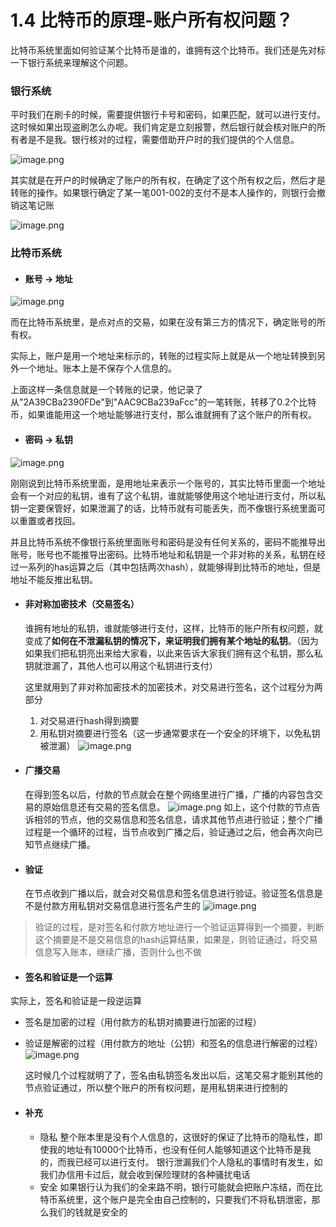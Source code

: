 # 1.4 比特币的原理-账户所有权问题？

比特币系统里面如何验证某个比特币是谁的，谁拥有这个比特币。我们还是先对标一下银行系统来理解这个问题。

### 银行系统

平时我们在刷卡的时候，需要提供银行卡号和密码，如果匹配，就可以进行支付。  
这时候如果出现盗刷怎么办呢。我们肯定是立刻报警，然后银行就会核对账户的所有者是不是我。银行核对的过程，需要借助开户时的我们提供的个人信息。

![image.png](https://upload-images.jianshu.io/upload_images/7220971-5e6a315ef50c7346.png?imageMogr2/auto-orient/strip|imageView2/2/w/1240)

其实就是在开户的时候确定了账户的所有权，在确定了这个所有权之后，然后才是转账的操作。如果银行确定了某一笔001-002的支付不是本人操作的，则银行会撤销这笔记账

![image.png](https://upload-images.jianshu.io/upload_images/7220971-bb052b5bb3f7ddd6.png?imageMogr2/auto-orient/strip|imageView2/2/w/1240)

### 比特币系统

* #### 账号 -&gt; 地址
![image.png](https://upload-images.jianshu.io/upload_images/7220971-cbf13ac91e3984fc.png?imageMogr2/auto-orient/strip|imageView2/2/w/1240)

  而在比特币系统里，是点对点的交易，如果在没有第三方的情况下，确定账号的所有权。

  实际上，账户是用一个地址来标示的，转账的过程实际上就是从一个地址转换到另外一个地址。账本上是不保存个人信息的。

  上面这样一条信息就是一个转账的记录，他记录了从"2A39CBa2390FDe"到"AAC9CBa239aFcc"的一笔转账，转移了0.2个比特币，如果谁能用这一个地址能够进行支付，那么谁就拥有了这个账户的所有权。

* #### 密码 -&gt; 私钥
![image.png](https://upload-images.jianshu.io/upload_images/7220971-6a1758b45dd68626.png?imageMogr2/auto-orient/strip|imageView2/2/w/1240)

  刚刚说到比特币系统里面，是用地址来表示一个账号的，其实比特币里面一个地址会有一个对应的私钥，谁有了这个私钥，谁就能够使用这个地址进行支付，所以私钥一定要保管好，如果泄漏了的话，比特币就有可能丢失，而不像银行系统里面可以重置或者找回。

  并且比特币系统不像银行系统里面账号和密码是没有任何关系的，密码不能推导出账号，账号也不能推导出密码。比特币地址和私钥是一个非对称的关系，私钥在经过一系列的has运算之后（其中包括两次hash），就能够得到比特币的地址，但是地址不能反推出私钥。

* #### 非对称加密技术（交易签名）

  谁拥有地址的私钥，谁就能够进行支付，这样，比特币的账户所有权问题，就变成了**如何在不泄漏私钥的情况下，来证明我们拥有某个地址的私钥**。（因为如果我们把私钥亮出来给大家看，以此来告诉大家我们拥有这个私钥，那么私钥就泄漏了，其他人也可以用这个私钥进行支付）

  这里就用到了非对称加密技术的加密技术，对交易进行签名，这个过程分为两部分

  1. 对交易进行hash得到摘要
  2. 用私钥对摘要进行签名（这一步通常要求在一个安全的环境下，以免私钥被泄漏）
![image.png](https://upload-images.jianshu.io/upload_images/7220971-ea78a193747241cf.png?imageMogr2/auto-orient/strip%7CimageView2/2/w/1240)

* #### 广播交易

  在得到签名以后，付款的节点就会在整个网络里进行广播，广播的内容包含交易的原始信息还有交易的签名信息。
![image.png](https://upload-images.jianshu.io/upload_images/7220971-047309680d2c9f88.png?imageMogr2/auto-orient/strip%7CimageView2/2/w/1240)
  如上，这个付款的节点告诉相邻的节点，他的交易信息和签名信息，请求其他节点进行验证；整个广播过程是一个循环的过程，当节点收到广播之后，验证通过之后，他会再次向已知节点继续广播。

* #### 验证

  在节点收到广播以后，就会对交易信息和签名信息进行验证。验证签名信息是不是付款方用私钥对交易信息进行签名产生的
![image.png](https://upload-images.jianshu.io/upload_images/7220971-c54fdaef5e0af701.png?imageMogr2/auto-orient/strip%7CimageView2/2/w/1240)

> 验证的过程，是对签名和付款方地址进行一个验证运算得到一个摘要，判断这个摘要是不是交易信息的hash运算结果，如果是，则验证通过，将交易信息写入账本，继续广播，否则什么也不做

* #### 签名和验证是一个运算
实际上，签名和验证是一段逆运算
- 签名是加密的过程（用付款方的私钥对摘要进行加密的过程）
- 验证是解密的过程（用付款方的地址（公钥）和签名的信息进行解密的过程）
![image.png](https://upload-images.jianshu.io/upload_images/7220971-7ceeff3085c50099.png?imageMogr2/auto-orient/strip%7CimageView2/2/w/1240)

  这时候几个过程就明了了，签名由私钥签名发出以后，这笔交易才能别其他的节点验证通过，所以整个账户的所有权问题，是用私钥来进行控制的


* #### 补充
  - 隐私
整个账本里是没有个人信息的，这很好的保证了比特币的隐私性，即使我的地址有10000个比特币，也没有任何人能够知道这个比特币是我的，而我已经可以进行支付。
银行泄漏我们个人隐私的事情时有发生，如我们办信用卡过后，就会收到保险理财的各种骚扰电话
  - 安全
如果银行认为我们的全来路不明，银行可能就会把账户冻结，而在比特币系统里，这个账户是完全由自己控制的，只要我们不将私钥泄密，那么我们的钱就是安全的








